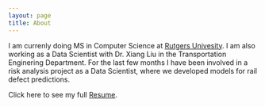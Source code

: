 ```yaml
---
layout: page
title: About
---
```


I am currenly doing MS in Computer Science at [Rutgers Univesity](rutgers.edu). I am also working as a Data Scientist with Dr. Xiang Liu in the Transportation Enginering Department. For the last few months I have been involved in a risk analysis project as a Data Scientist, where we developed models for rail defect predictions.

Click here to see my full [Resume](https://xitizzz.github.io/assets/Kshitij%20Shah%20Resume_2018.pdf).




